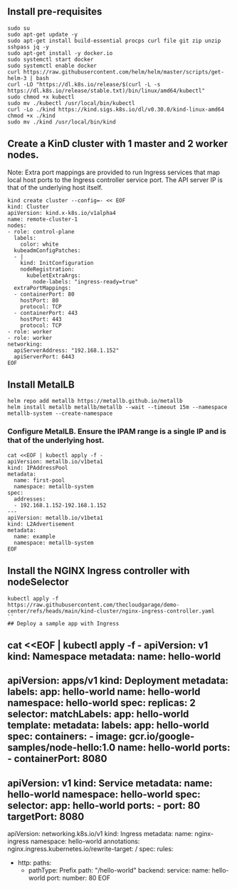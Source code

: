 ## Install pre-requisites
```
sudo su
sudo apt-get update -y
sudo apt-get install build-essential procps curl file git zip unzip sshpass jq -y
sudo apt-get install -y docker.io
sudo systemctl start docker
sudo systemctl enable docker
curl https://raw.githubusercontent.com/helm/helm/master/scripts/get-helm-3 | bash
curl -LO "https://dl.k8s.io/release/$(curl -L -s https://dl.k8s.io/release/stable.txt)/bin/linux/amd64/kubectl"
sudo chmod +x kubectl
sudo mv ./kubectl /usr/local/bin/kubectl
curl -Lo ./kind https://kind.sigs.k8s.io/dl/v0.30.0/kind-linux-amd64
chmod +x ./kind
sudo mv ./kind /usr/local/bin/kind
```

## Create a KinD cluster with 1 master and 2 worker nodes. 
Note: Extra port mappings are provided to run Ingress services that map local host ports to the Ingress controller service port. The API server IP is that of the underlying host itself.
```
kind create cluster --config=- << EOF
kind: Cluster
apiVersion: kind.x-k8s.io/v1alpha4
name: remote-cluster-1
nodes:
- role: control-plane
  labels:
    color: white
  kubeadmConfigPatches:
  - |
    kind: InitConfiguration
    nodeRegistration:
      kubeletExtraArgs:
        node-labels: "ingress-ready=true"
  extraPortMappings:
  - containerPort: 80
    hostPort: 80
    protocol: TCP
  - containerPort: 443
    hostPort: 443
    protocol: TCP
- role: worker
- role: worker
networking:
  apiServerAddress: "192.168.1.152"
  apiServerPort: 6443
EOF
```
## Install MetalLB
```
helm repo add metallb https://metallb.github.io/metallb
helm install metallb metallb/metallb --wait --timeout 15m --namespace metallb-system --create-namespace
```
### Configure MetalLB. Ensure the IPAM range is a single IP and is that of the underlying host.
```
cat <<EOF | kubectl apply -f -
apiVersion: metallb.io/v1beta1
kind: IPAddressPool
metadata:
  name: first-pool
  namespace: metallb-system
spec:
  addresses:
  - 192.168.1.152-192.168.1.152
---
apiVersion: metallb.io/v1beta1
kind: L2Advertisement
metadata:
  name: example
  namespace: metallb-system
EOF
```
## Install the NGINX Ingress controller with nodeSelector
```
kubectl apply -f https://raw.githubusercontent.com/thecloudgarage/demo-center/refs/heads/main/kind-cluster/nginx-ingress-controller.yaml
``
## Deploy a sample app with Ingress
```
cat <<EOF | kubectl apply -f -
apiVersion: v1
kind: Namespace
metadata:
  name: hello-world
---
apiVersion: apps/v1
kind: Deployment
metadata:
  labels:
    app: hello-world
  name: hello-world
  namespace: hello-world
spec:
  replicas: 2
  selector:
    matchLabels:
      app: hello-world
  template:
    metadata:
      labels:
        app: hello-world
    spec:
      containers:
      - image: gcr.io/google-samples/node-hello:1.0
        name: hello-world
        ports:
        - containerPort: 8080
---
apiVersion: v1
kind: Service
metadata:
  name: hello-world
  namespace: hello-world
spec:
  selector:
    app: hello-world
  ports:
    - port: 80
      targetPort: 8080
---
apiVersion: networking.k8s.io/v1
kind: Ingress
metadata:
  name: nginx-ingress
  namespace: hello-world
  annotations:
    nginx.ingress.kubernetes.io/rewrite-target: /
spec:
  rules:
  - http:
      paths:
      - pathType: Prefix
        path: "/hello-world"
        backend:
          service:
            name: hello-world
            port:
              number: 80
EOF
```


